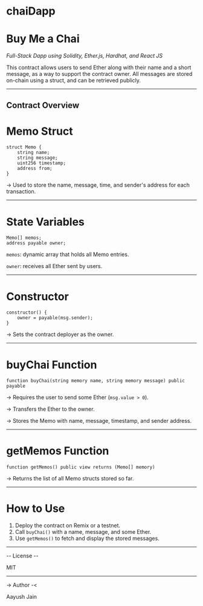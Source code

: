 # chaiDapp
# Buy Me a Chai 
*Full-Stack Dapp using Solidity, Ether.js, Hardhat, and React JS*

This contract allows users to send Ether along with their name and a short message, as a way to support the contract owner. All messages are stored on-chain using a struct, and can be retrieved publicly.

---

## Contract Overview

# Memo Struct
```
struct Memo {
    string name;
    string message;
    uint256 timestamp;
    address from;
}
```
-> Used to store the name, message, time, and sender's address for each transaction.

---

# State Variables
```
Memo[] memos;
address payable owner;
```
 `memos`: dynamic array that holds all Memo entries. 
 
 `owner`: receives all Ether sent by users.

---

# Constructor
```
constructor() {
    owner = payable(msg.sender);
}
```
 -> Sets the contract deployer as the owner.

---

# buyChai Function

```
function buyChai(string memory name, string memory message) public payable
```

-> Requires the user to send some Ether (`msg.value > 0`).

-> Transfers the Ether to the owner.

-> Stores the Memo with name, message, timestamp, and sender address.

---

# getMemos Function
```
function getMemos() public view returns (Memo[] memory)
```
-> Returns the list of all Memo structs stored so far.

---

# How to Use

1. Deploy the contract on Remix or a testnet.
2. Call `buyChai()` with a name, message, and some Ether.
3. Use `getMemos()` to fetch and display the stored messages.

---

-- License --

MIT

---

  -> Author -<

Aayush Jain
   


